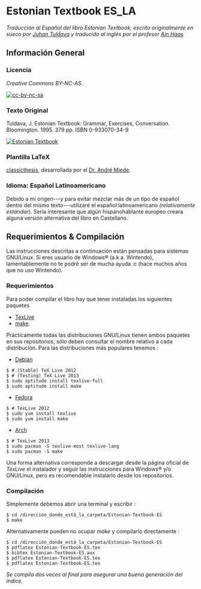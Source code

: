 # Estonian Textbook ES_LA

*Traducción al Español del libro Estonian Textbook, escrito originalmente en sueco por [Juhan Tuldava](http://et.wikipedia.org/wiki/Juhan_Tuldava) y traducido al inglés por el profesor [Ain Haas](http://liberalarts.iupui.edu/directory/bio/ahaas)*

## Información General

### Licencia

*Creative Commons BY-NC-AS*. 

[![cc-by-nc-sa](http://i.creativecommons.org/l/by-nc-sa/3.0/88x31.png)](http://creativecommons.org/licenses/by-nc-sa/3.0/)

### Texto Original

Tuldava, J. Estonian Textbook: Grammar, Exercises, Conversation. Bloomington. 1995. 379 pp. ISBN 0-933070-34-9

[![Estonian Textbook](http://img2.imagesbn.com/p/9780933070349_p0_v1_s260x420.gif)](http://www.barnesandnoble.com/w/estonian-textbook-juhan-tuldava/1001235846?ean=9780933070349)

### Plantilla LaTeX

[classicthesis](https://classicthesis.googlecode.com/files/classicthesis.v4.1.zip), desarrollada por el [Dr. André Miede](http://miede.de/).

### Idioma: Español Latinoamericano

Debido a mi origen---y para evitar mezclar más de un tipo de español dentro del mismo texto---utilizaré el español latinoamericano *(relativamente estándar)*. Sería interesante que algún hispanohablante europeo creara alguna versión alternativa del libro en Castellano.

## Requerimientos & Compilación

Las instrucciones descritas a continuación están pensadas para sistemas GNU/Linux. Si eres usuario de Windows&reg; (a.k.a. Wintendo), lamentablemente no te podré ser de mucha ayuda :c (hace muchos años que no uso Wintendo).

### Requerimientos

Para poder compilar el libro hay que tener instaladas los siguientes paquetes

* [TexLive](http://www.tug.org/texlive/) 
* [make](http://www.gnu.org/software/make/).

Prácticamente todas las distribuciones GNU/Linux tienen ambos paquetes en sus repositorios, sólo deben consultar el nombre relativo a cada distribución. Para las distribuciones más populares tenemos :

* [Debian](https://wiki.debian.org/Latex)

```
$ # (Stable) TeX Live 2012
$ # (Testing) TeX Live 2013
$ sudo aptitude install texlive-full
$ sudo aptitude install make
```

* [Fedora](http://fedoraproject.org/wiki/Features/TeXLive)

```
$ # TexLive 2012
$ sudo yum install texlive
$ sudo yum install make
```

* [Arch](https://wiki.archlinux.org/index.php/TeX_Live)

```
$ # TexLive 2013
$ sudo pacman -S texlive-most texlive-lang
$ sudo pacman -S make
```

Una forma alternativa corresponde a descargar desde la página oficial de *TexLive* el instalador y seguir las instrucciones para Windows&reg; y/o GNU/Linux, pero es recomendable instalarlo desde los repositorios.

### Compilación

Simplemente debemos abrir una terminal y escribir :

```
$ cd /dirección_donde_está_la_carpeta/Estonian-Textbook-ES
$ make
```

Alternativamente pueden no ocupar *make* y compilarlo directamente :

```
$ cd /dirección_donde_está_la_carpeta/Estonian-Textbook-ES
$ pdflatex Estonian-Textbook-ES.tex
$ bibtex Estonian-Textbook-ES.aux
$ pdflatex Estonian-Textbook-ES.tex
$ pdflatex Estonian-Textbook-ES.tex
```

*Se compila dos veces al final para asegurar una buena generación del índice.*